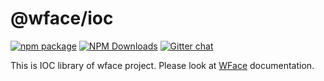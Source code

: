 # @wface/ioc

[![npm package](https://img.shields.io/npm/v/@wface/ioc/latest.svg)](https://www.npmjs.com/package/@wface/ioc)
[![NPM Downloads](https://img.shields.io/npm/dt/@wface/ioc.svg?style=flat)](https://npmcharts.com/compare/@wface/ioc?minimal=true)
[![Gitter chat](https://badges.gitter.im/gitterHQ/gitter.png)](https://gitter.im/wface-im/community)

This is IOC library of wface project. Please look at [WFace](http://wface.digiturk.io) documentation. 
